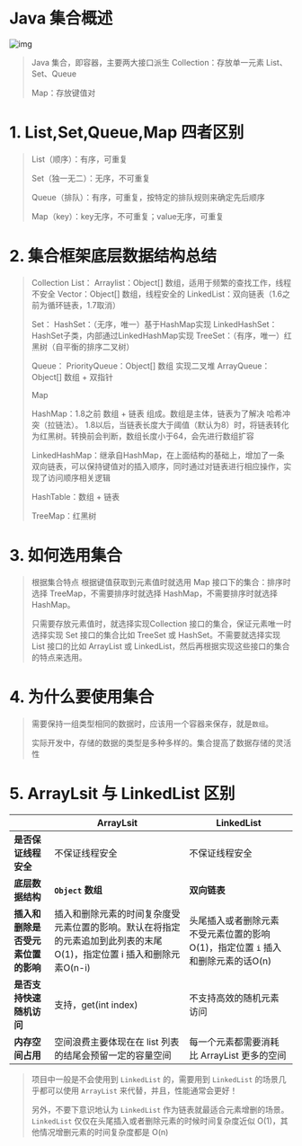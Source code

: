 # Java 集合概述

![img](https://cdn.jsdelivr.net/gh/autumnmoonming/Bed/img/202205080146718.png)

> Java 集合，即容器，主要两大接口派生
>   Collection：存放单一元素
>   	List、Set、Queue
>
>   Map：存放键值对

# 1. List,Set,Queue,Map 四者区别

> List（顺序）：有序，可重复
>
> Set（独一无二）：无序，不可重复
>
> Queue（排队）：有序，可重复，按特定的排队规则来确定先后顺序
>
> Map（key）：key无序，不可重复；value无序，可重复

# 2. 集合框架底层数据结构总结

> Collection
>   List：
>   	Arraylist：Object[] 数组，适用于频繁的查找工作，线程不安全 
> 		Vector：Object[] 数组，线程安全的
> 		LinkedList：双向链表（1.6之前为循环链表，1.7取消）
>
>   Set：
>   	HashSet：（无序，唯一）基于HashMap实现
>   	LinkedHashSet：HashSet子类，内部通过LinkedHashMap实现
>   	TreeSet：（有序，唯一）红黑树（自平衡的排序二叉树）
>
>   Queue：
>   	PriorityQueue：Object[] 数组 实现二叉堆
>   	ArrayQueue：Object[] 数组 + 双指针
>
> Map
>
>   HashMap：1.8之前 数组 + 链表 组成。数组是主体，链表为了解决 哈希冲突（拉链法）。
>   				1.8以后，当链表长度大于阈值（默认为8）时，将链表转化为红黑树。转换前会判断，数组长度小于64，会先进行数组扩容
>
>   LinkedHashMap：继承自HashMap，在上面结构的基础上，增加了一条 双向链表，可以保持键值对的插入顺序，同时通过对链表进行相应操作，实现了访问顺序相关逻辑
>
>   HashTable：数组 + 链表
>
>   TreeMap：红黑树

# 3. 如何选用集合

> 根据集合特点
>   根据键值获取到元素值时就选用 Map 接口下的集合：排序时选择 TreeMap，不需要排序时就选择 HashMap，不需要排序时就选择 HashMap。
>
>   只需要存放元素值时，就选择实现Collection 接口的集合，保证元素唯一时选择实现 Set 接口的集合比如 TreeSet 或 HashSet。不需要就选择实现 List 接口的比如 ArrayList 或 LinkedList，然后再根据实现这些接口的集合的特点来选用。

# 4. 为什么要使用集合

> 需要保持一组类型相同的数据时，应该用一个容器来保存，就是`数组`。
>
> 实际开发中，存储的数据的类型是多种多样的。集合提高了数据存储的灵活性

# 5. ArrayLsit 与 LinkedList 区别

|                                    | ArrayLsit                                                    | LinkedList                                                   |
| ---------------------------------- | ------------------------------------------------------------ | ------------------------------------------------------------ |
| **是否保证线程安全**               | 不保证线程安全                                               | 不保证线程安全                                               |
| **底层数据结构**                   | **`Object` 数组**                                            | **双向链表**                                                 |
| **插入和删除是否受元素位置的影响** | 插入和删除元素的时间复杂度受元素位置的影响。默认在将指定的元素追加到此列表的末尾O(1)，指定位置 i 插入和删除元素O(n-i) | 头尾插入或者删除元素不受元素位置的影响 O(1)，指定位置 `i` 插入和删除元素的话O(n) |
| **是否支持快速随机访问**           | 支持，get(int index)                                         | 不支持高效的随机元素访问                                     |
| **内存空间占用**                   | 空间浪费主要体现在在 list 列表的结尾会预留一定的容量空间     | 每一个元素都需要消耗比 ArrayList 更多的空间                  |

> 项目中一般是不会使用到 `LinkedList` 的，需要用到 `LinkedList` 的场景几乎都可以使用 `ArrayList` 来代替，并且，性能通常会更好！
>
> 另外，不要下意识地认为 `LinkedList` 作为链表就最适合元素增删的场景。`LinkedList` 仅仅在头尾插入或者删除元素的时候时间复杂度近似 O(1)，其他情况增删元素的时间复杂度都是 O(n) 

